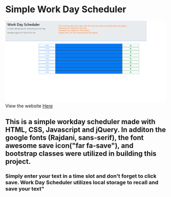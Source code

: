 <h1>Simple Work Day Scheduler</h1>
<img src="./wdsch.png">
View the website <a href = "https://joejoe909.github.io/Work-Day-Scheduler/">Here</a>


<h2> This is a simple workday scheduler made with HTML, CSS, Javascript and jQuery. In additon the google fonts (Rajdani, sans-serif), the font awesome save icon("far fa-save"), and bootstrap classes were utilized in building this project. </h2>

<h3> Simply enter your text in a time slot and don't forget to click save. Work Day Scheduler utilizes local storage to recall and save your text" </h2>

